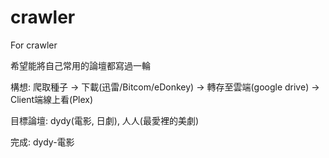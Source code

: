 # crawler
For crawler

希望能將自己常用的論壇都寫過一輪

構想:
爬取種子 -> 下載(迅雷/Bitcom/eDonkey) -> 轉存至雲端(google drive) -> Client端線上看(Plex)

目標論壇: dydy(電影, 日劇), 人人(最愛裡的美劇)

完成: dydy-電影
